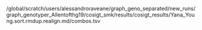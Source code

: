 /global/scratch/users/alessandroraveane/graph_geno_separated/new_runs/graph_genotyper_Allentofthg19/cosigt_smk/results/cosigt_results/Yana_Young.sort.rmdup.realign.md/combos.tsv